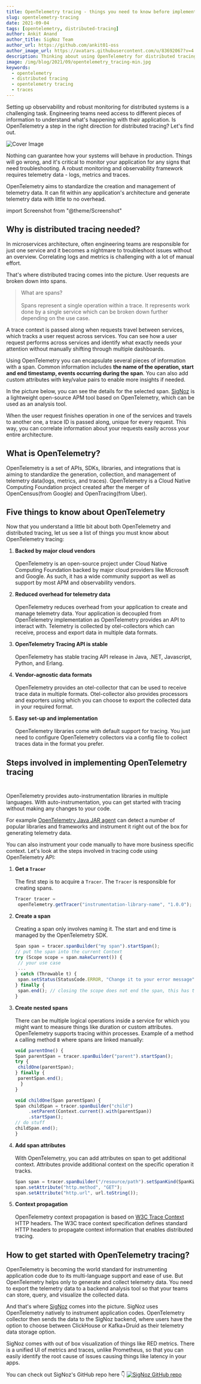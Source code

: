 ```yaml
---
title: OpenTelemetry tracing - things you need to know before implementing
slug: opentelemetry-tracing
date: 2021-09-04
tags: [opentelemetry, distributed-tracing]
author: Ankit Anand
author_title: SigNoz Team
author_url: https://github.com/ankit01-oss
author_image_url: https://avatars.githubusercontent.com/u/83692067?v=4
description: Thinking about using OpenTelemetry for distributed tracing? OpenTelemetry Tracing API provides options for manual as well as automated instrumentation..
image: /img/blog/2021/09/opentelemetry_tracing-min.jpg
keywords:
  - opentelemetry
  - distributed tracing
  - opentelemetry tracing
  - traces
---
```

Setting up observability and robust monitoring for distributed systems is a challenging task. Engineering teams need access to different pieces of information to understand what's happening with their application. Is OpenTelemetry a step in the right direction for distributed tracing? Let's find out.

<!--truncate-->

![Cover Image](/img/blog/2021/09/opentelemetry_tracing-min.jpg)


Nothing can guarantee how your systems will behave in production. Things will go wrong, and it's critical to monitor your application for any signs that need troubleshooting. A robust monitoring and observability framework requires telemetry data - logs, metrics and traces.

OpenTelemetry aims to standardize the creation and management of telemetry data. It can fit within any application's architecture and generate telemetry data with little to no overhead.

import Screenshot from "@theme/Screenshot"

<Screenshot
    alt="OpenTelemetry Architecture"
    height={500}
    src="/img/blog/2021/08/opentelemetry_architecture-min.png"
    title="OpenTelemetry architecture - client libraries instrument application code to send telemetry data to a collector agent which then exports the data to a backend analysis tool."
    width={700}
/>

## Why is distributed tracing needed?
In microservices architecture, often engineering teams are responsible for just one service and it becomes a nightmare to troubleshoot issues without an overview. Correlating logs and metrics is challenging with a lot of manual effort.

That's where distributed tracing comes into the picture. User requests are broken down into spans.

>What are spans?<br></br>
>Spans represent a single operation within a trace.
>It represents work done by a single service which can be broken down further depending on the use case.

A trace context is passed along when requests travel between services, which tracks a user request across services. You can see how a user request performs across services and identify what exactly needs your attention without manually shifting through multiple dashboards.

<Screenshot
    alt="OpenTelemetry tracing uses trace context to track user request across services"
    height={500}
    src="/img/blog/2021/09/opentelemetry_distributed_tracing-min.png"
    title="A trace context is passed when user requests passes from one service to another"
    width={700}
/>

Using OpenTelemetry you can encapsulate several pieces of information with a span. Common information includes **the name of the operation, start and end timestamp, events occurring during the span**. You can also add custom attributes with key/value pairs to enable more insights if needed.

In the picture below, you can see the details for the selected span. [SigNoz](https://signoz.io/) is a lightweight open-source APM tool based on OpenTelemetry, which can be used as an analysis tool.

<Screenshot
    alt="Attributes can be added to spans for more context"
    height={500}
    src="/img/blog/2021/09/details_span-min.png"
    title="SigNoz is a lightweight APM tool based on OpenTelemetry. it provides out of box visualization for traces and metrics."
    width={700}
/>

When the user request finishes operation in one of the services and travels to another one, a trace ID is passed along, unique for every request. This way, you can correlate information about your requests easily across your entire architecture.

## What is OpenTelemetry?
OpenTelemetry is a set of APIs, SDKs, libraries, and integrations that is aiming to standardize the generation, collection, and management of telemetry data(logs, metrics, and traces). OpenTelemetry is a Cloud Native Computing Foundation project created after the merger of OpenCensus(from Google) and OpenTracing(from Uber).

## Five things to know about OpenTelemetry
Now that you understand a little bit about both OpenTelemetry and distributed tracing, let us see a list of things you must know about OpenTelemetry tracing:

1. **Backed by major cloud vendors**<br></br>
OpenTelemetry is an open-source project under Cloud Native Computing Foundation backed by major cloud providers like Microsoft and Google. As such, it has a wide community support as well as support by most APM and observability vendors.

2. **Reduced overhead for telemetry data**<br></br>
OpenTelemetry reduces overhead from your application to create and manage telemetry data. Your application is decoupled from OpenTelemetry implementation as OpenTelemetry provides an API to interact with. Telemetry is collected by otel-collectors which can receive, process and export data in multiple data formats.

3. **OpenTelemetry Tracing API is stable**<br></br>
OpenTelemetry has stable tracing API release in Java, .NET, Javascript, Python, and Erlang.

4. **Vendor-agnostic data formats**<br></br>
OpenTelemetry provides an otel-collector that can be used to receive trace data in multiple formats. Otel-collector also provides processors and exporters using which you can choose to export the collected data in your required format.

5. **Easy set-up and implementation**<br></br>
OpenTelemetry libraries come with default support for tracing. You just need to configure OpenTelemetry collectors via a config file to collect traces data in the format you prefer.

## Steps involved in implementing OpenTelemetry tracing<br></br>
OpenTelemetry provides auto-instrumentation libraries in multiple languages. With auto-instrumentation, you can get started with tracing without making any changes to your code.

For example [OpenTelemetry Java JAR agent](https://signoz.io/opentelemetry/java-agent/) can detect a number of popular libraries and frameworks and instrument it right out of the box for generating telemetry data.

You can also instrument your code manually to have more business specific context. Let's look at the steps involved in tracing code using OpenTelemetry API:

1. **Get a `Tracer`** <br></br>
   The first step is to acquire a `Tracer`. The `Tracer` is responsible for creating spans.

   ```jsx
   Tracer tracer =
    openTelemetry.getTracer("instrumentation-library-name", "1.0.0");
   ```

2. **Create a span**<br></br>
   Creating a span only involves naming it. The start and end time is managed by the OpenTelemetry SDK.
   
   ```jsx
   Span span = tracer.spanBuilder("my span").startSpan();
   // put the span into the current Context
   try (Scope scope = span.makeCurrent()) {
	// your use case
	...
   } catch (Throwable t) {
    span.setStatus(StatusCode.ERROR, "Change it to your error message");
   } finally {
    span.end(); // closing the scope does not end the span, this has to be done manually
   }
   ```

3. **Create nested spans**<br></br>
   There can be multiple logical operations inside a service for which you might want to measure things like duration or custom attributes. OpenTelemetry supports tracing within processes. Example of a method `A` calling method `B` where spans are linked manually:
   
   ```jsx
   void parentOne() {
   Span parentSpan = tracer.spanBuilder("parent").startSpan();
   try {
    childOne(parentSpan);
   } finally {
    parentSpan.end();
     }
   }

   void childOne(Span parentSpan) {
   Span childSpan = tracer.spanBuilder("child")
        .setParent(Context.current().with(parentSpan))
        .startSpan();
   // do stuff
   childSpan.end();
   }
   ```

4. **Add span attributes**<br></br>
   With OpenTelemetry, you can add attributes on span to get additional context. Attributes provide additional context on the specific operation it tracks.
   
   ```jsx
   Span span = tracer.spanBuilder("/resource/path").setSpanKind(SpanKind.CLIENT).startSpan();
   span.setAttribute("http.method", "GET");
   span.setAttribute("http.url", url.toString());
   ```

5. **Context propagation**<br></br>
   OpenTelemetry context propagation is based on <a href = "https://www.w3.org/TR/trace-context/" rel="noopener noreferrer nofollow" target="_blank" >W3C Trace Context</a> HTTP headers. The W3C trace context specification defines standard HTTP headers to propagate context information that enables distributed tracing.

## How to get started with OpenTelemetry tracing?
OpenTelemetry is becoming the world standard for instrumenting application code due to its multi-language support and ease of use. But OpenTelemetry helps only to generate and collect telemetry data. You need to export the telemetry data to a backend analysis tool so that your teams can store, query, and visualize the collected data.

And that's where [SigNoz](https://signoz.io/) comes into the picture. SigNoz uses OpenTelemetry natively to instrument application codes. OpenTelemetry collector then sends the data to the SigNoz backend, where users have the option to choose between ClickHouse or Kafka+Druid as their telemetry data storage option.

SigNoz comes with out of box visualization of things like RED metrics. There is a unified UI of metrics and traces, unlike Prometheus, so that you can easily identify the root cause of issues causing things like latency in your apps.

<Screenshot
    alt="SigNoz dashboard showing popular RED metrics"
    height={500}
    src="/img/blog/common/signoz_charts_application_metrics.png"
    title="SigNoz UI showing application overview metrics like RPS, 50th/90th/99th Percentile latencies, and Error Rate"
    width={700}
/>

You can check out SigNoz's GitHub repo here 👇
[![SigNoz GitHub repo](/img/blog/common/signoz_github.png)](https://github.com/SigNoz/signoz)





